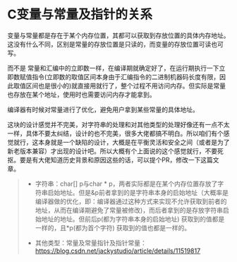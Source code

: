 # C变量与常量及指针的关系
变量与常量都是存在于某个内存位置，其都可以获取到存放位置的具体内存地址。这没有什么不同，区别是常量的存放位置是只读的，而变量的存放位置可读也可写。

而不是 常量和汇编中的立即数一样，在编译期就确定好了，在运行期执行一下立即数赋值指令(立即数的取值区间本身由于汇编指令的二进制机器码长度有限，因此取值区间也是很小的)就直接用就行了，整个过程不用访问内存。但实际是常量也存放在某个地址，使用时也需要访问内存才能拿到。

编译器有时候对常量进行了优化，避免用户拿到某些常量的具体地址。

这块的设计感觉并不完美，对字符串的处理和对其他类型的处理好像还有一点不太一样，具体不要太纠结，设计的也不完美，很多大佬都搞不明白。所以咱们有个感觉就行，这本身就是一个缺陷的设计，大概是在平衡灵活和安全之间（或者是为了新老版本兼容）才出现的设计吧。所以大概有个上面说的这个感觉就行，不要死抠。要是有大佬知道历史背景和原因这些的话，可以提个PR，修改一下这篇文章。

> - 字符串：char[] p与char * p，两者实际都是在某个内存位置存放了字符串启始地址。但是&p前者拿到的是字符串本身的启始地址（大概率是编译器做的优化，即：编译器通过这种方式来实现不允许获取到前者的地址，从而在编译期避免了常量被修改)，而后者拿到的是存放字符串启始地址的地址。但前后p(都为字符串本身的启始地址) 获取到的值都是一样的，且*p(都为首个字符) 获取到的值也都是一样的。
> 
> - 其他类型：常量及常量指针及指针常量：https://blog.csdn.net/jackystudio/article/details/11519817

